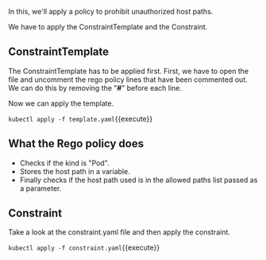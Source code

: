In this, we'll apply a policy to prohibit unauthorized host paths.

We have to apply the ConstraintTemplate and the Constraint.

## ConstraintTemplate
The ConstraintTemplate has to be applied first.
First, we have to open the file and uncomment the rego policy lines that have been commented out. We can do this by removing the "**#**" before each line.

Now we can apply the template.

`kubectl apply -f template.yaml`{{execute}}

## What the Rego policy does
- Checks if the kind is "Pod".
- Stores the host path in a variable.
- Finally checks if the host path used is in the allowed paths list passed as a parameter.
 
## Constraint
Take a look at the constraint.yaml file and then apply the constraint.

`kubectl apply -f constraint.yaml`{{execute}}
